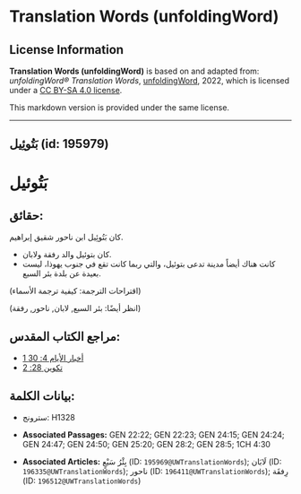 # Translation Words (unfoldingWord)

## License Information

**Translation Words (unfoldingWord)** is based on and adapted from: _unfoldingWord® Translation Words_, [unfoldingWord](https://unfoldingword.org/utw), 2022, which is licensed under a [CC BY-SA 4.0 license](https://creativecommons.org/licenses/by-sa/4.0/legalcode.en).

This markdown version is provided under the same license.



--------------------------------

## بَتُوئِيل (id: 195979)

بَتُوئيل
========

حقائق:
------

كان بَتُوئِيل ابن ناحور شقيق إبراهيم.

* كان بتوئيل والد رفقة ولابان.
* كانت هناك أيضاً مدينة تدعى بتوئيل، والتي ربما كانت تقع في جنوب يهوذا، ليست بعيدة عن بلدة بئر السبع.

(اقتراحات الترجمة: كيفية ترجمة الأسماء)

(انظر أيضًا: بئر السبع, لابان, ناحور, رفقة)

مراجع الكتاب المقدس:
--------------------

* [1 أخبار الأيام 4: 30](https://ref.ly/1Chr4:30)
* [تكوين 28: 2](https://ref.ly/Gen28:2)

بيانات الكلمة:
--------------

* سترونج: H1328

* **Associated Passages:** GEN 22:22; GEN 22:23; GEN 24:15; GEN 24:24; GEN 24:47; GEN 24:50; GEN 25:20; GEN 28:2; GEN 28:5; 1CH 4:30
* **Associated Articles:** بِئْرُ سَبْعٍ (ID: `195969@UWTranslationWords`); لَابَان (ID: `196335@UWTranslationWords`); ناحور (ID: `196411@UWTranslationWords`); رِفقَة (ID: `196512@UWTranslationWords`)


